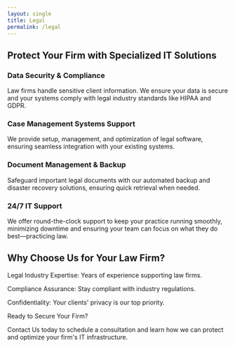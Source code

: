 ```yaml
---
layout: single
title: Legal
permalink: /legal
---
```


## Protect Your Firm with Specialized IT Solutions

### Data Security & Compliance

Law firms handle sensitive client information. We ensure your data is secure and your systems comply with legal industry standards like HIPAA and GDPR.

### Case Management Systems Support

We provide setup, management, and optimization of legal software, ensuring seamless integration with your existing systems.

### Document Management & Backup

Safeguard important legal documents with our automated backup and disaster recovery solutions, ensuring quick retrieval when needed.

### 24/7 IT Support

We offer round-the-clock support to keep your practice running smoothly, minimizing downtime and ensuring your team can focus on what they do best—practicing law.

## Why Choose Us for Your Law Firm?

Legal Industry Expertise: Years of experience supporting law firms.

Compliance Assurance: Stay compliant with industry regulations.

Confidentiality: Your clients' privacy is our top priority.

Ready to Secure Your Firm?

Contact Us today to schedule a consultation and learn how we can protect and optimize your firm's IT infrastructure.